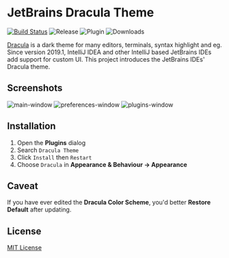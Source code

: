 # JetBrains Dracula Theme

[![Build Status](https://dev.azure.com/vermouth7devil/dracula-theme/_apis/build/status/WhiteVermouth.jetbrains-dracula?branchName=master)](https://dev.azure.com/vermouth7devil/dracula-theme/_build/latest?definitionId=1&branchName=master)
![Release](https://img.shields.io/github/release/WhiteVermouth/jetbrains-dracula.svg)
![Plugin](https://img.shields.io/jetbrains/plugin/v/com.vermouthx.idea.svg)
![Downloads](https://img.shields.io/jetbrains/plugin/d/com.vermouthx.idea.svg)

[Dracula](https://github.com/dracula/dracula-theme/) is a dark theme for many editors, terminals, syntax highlight and eg.
Since version 2019.1, IntelliJ IDEA and other IntelliJ based JetBrains IDEs add support for custom UI.
This project introduces the JetBrains IDEs' Dracula theme. 

## Screenshots

![main-window](https://raw.githubusercontent.com/WhiteVermouth/jetbrains-dracula/master/docs/screenshots/dracula-main-window.png)
![preferences-window](https://raw.githubusercontent.com/WhiteVermouth/jetbrains-dracula/master/docs/screenshots/draclua-preferences-window.png)
![plugins-window](https://raw.githubusercontent.com/WhiteVermouth/jetbrains-dracula/master/docs/screenshots/dracula-plugins-window.png)

## Installation

1. Open the **Plugins** dialog
2. Search `Dracula Theme`
3. Click `Install` then `Restart`
4. Choose `Dracula` in **Appearance & Behaviour -> Appearance**

## Caveat

If you have ever edited the **Dracula Color Scheme**, you'd better **Restore Default** after updating.

## License

[MIT License](https://raw.githubusercontent.com/WhiteVermouth/jetbrains-dracula/master/LICENSE)